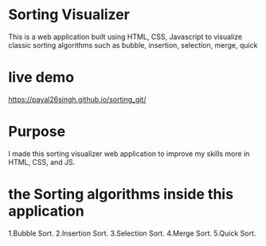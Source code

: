 # Sorting Visualizer
This is a web application built using HTML, CSS, Javascript to visualize classic sorting algorithms such as bubble, insertion, selection, merge, quick
# live demo 
 https://payal26singh.github.io/sorting_git/
# Purpose
I made this sorting visualizer web application to improve my skills more in HTML, CSS, and JS. 
# the Sorting algorithms inside this application
1.Bubble Sort.
2.Insertion Sort.
3.Selection Sort.
4.Merge Sort.
5.Quick Sort.
